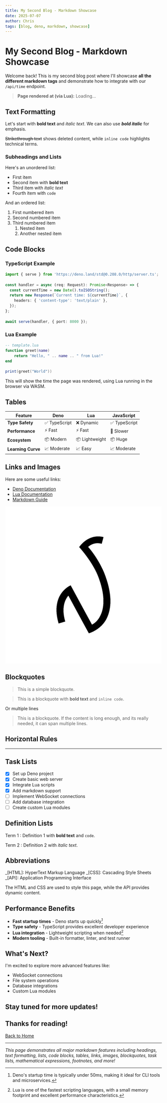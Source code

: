 ```yaml
---
title: My Second Blog - Markdown Showcase
date: 2025-07-07
author: Chris
tags: [blog, deno, markdown, showcase]
---
```


# My Second Blog - Markdown Showcase

Welcome back! This is my second blog post where I'll showcase **all the different markdown tags** and demonstrate how to integrate with our `/api/time` endpoint.

> **Page rendered at (via Lua):** <span id="lua-render-time">Loading...</span>

## Text Formatting

Let's start with **bold text** and _italic text_. We can also use **_bold italic_** for emphasis.

~~Strikethrough text~~ shows deleted content, while `inline code` highlights technical terms.

### Subheadings and Lists

Here's an unordered list:

- First item
- Second item with **bold text**
- Third item with _italic text_
- Fourth item with `code`

And an ordered list:

1. First numbered item
2. Second numbered item
3. Third numbered item
   1. Nested item
   2. Another nested item

## Code Blocks

### TypeScript Example

```typescript
import { serve } from 'https://deno.land/std@0.208.0/http/server.ts';

const handler = async (req: Request): Promise<Response> => {
  const currentTime = new Date().toISOString();
  return new Response(`Current time: ${currentTime}`, {
    headers: { 'content-type': 'text/plain' },
  });
};

await serve(handler, { port: 8000 });
```

### Lua Example

```lua
-- template.lua
function greet(name)
    return "Hello, " .. name .. " from Lua!"
end

print(greet("World"))
```

This will show the time the page was rendered, using Lua running in the browser via WASM.

## Tables

| Feature            | Deno          | Lua            | JavaScript    |
| ------------------ | ------------- | -------------- | ------------- |
| **Type Safety**    | ✅ TypeScript | ❌ Dynamic     | ✅ TypeScript |
| **Performance**    | ⚡ Fast       | ⚡ Fast        | 🐌 Slower     |
| **Ecosystem**      | 📦 Modern     | 📦 Lightweight | 📦 Huge       |
| **Learning Curve** | 📈 Moderate   | 📈 Easy        | 📈 Moderate   |

## Links and Images

Here are some useful links:

- [Deno Documentation](https://deno.land/manual)
- [Lua Documentation](https://www.lua.org/manual/5.4/)
- [Markdown Guide](https://www.markdownguide.org/)

![Project Logo](/assets/nemic-logos/logo.png)

## Blockquotes

> This is a simple blockquote.

> This is a blockquote with **bold text** and `inline code`.

Or multiple lines

> This is a blockquote. If the content is long enough, and its really needed,
> it can span multiple lines.

## Horizontal Rules

---

## Task Lists

- [x] Set up Deno project
- [x] Create basic web server
- [x] Integrate Lua scripts
- [x] Add markdown support
- [ ] Implement WebSocket connections
- [ ] Add database integration
- [ ] Create custom Lua modules

[^3]: This famous equation relates energy (E) to mass (m) and the speed of light (c), discovered by Albert Einstein in 1905.

## Definition Lists

Term 1
: Definition 1 with **bold text** and `code`.

Term 2
: Definition 2 with _italic text_.

## Abbreviations

\_[HTML]: HyperText Markup Language
\_[CSS]: Cascading Style Sheets
\_[API]: Application Programming Interface

The HTML and CSS are used to style this page, while the API provides dynamic content.

## Performance Benefits

- **Fast startup times** - Deno starts up quickly[^1]
- **Type safety** - TypeScript provides excellent developer experience
- **Lua integration** - Lightweight scripting when needed[^2]
- **Modern tooling** - Built-in formatter, linter, and test runner

[^1]: Deno's startup time is typically under 50ms, making it ideal for CLI tools and microservices.
[^2]: Lua is one of the fastest scripting languages, with a small memory footprint and excellent performance characteristics.

## What's Next?

I'm excited to explore more advanced features like:

- WebSocket connections
- File system operations
- Database integrations
- Custom Lua modules

## Stay tuned for more updates!

## Thanks for reading!

[Back to Home](/)

---

_This page demonstrates all major markdown features including headings, text formatting, lists, code blocks, tables, links, images, blockquotes, task lists, mathematical expressions, footnotes, and more!_
